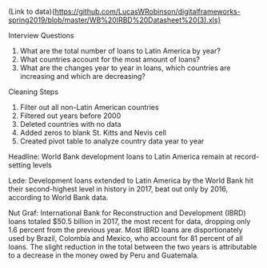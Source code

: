 (Link to data){https://github.com/LucasWRobinson/digitalframeworks-spring2019/blob/master/WB%20IRBD%20Datasheet%20(3).xls}

Interview Questions
1. What are the total number of loans to Latin America by year? 
2. What countries account for the most amount of loans? 
3. What are the changes year to year in loans, which countries are increasing and which are decreasing? 

Cleaning Steps 
1. Filter out all non-Latin American countries 
2. Filtered out years before 2000 
3. Deleted countries with no data 
4. Added zeros to blank St. Kitts and Nevis cell 
5. Created pivot table to analyze country data year to year 

Headline: World Bank development loans to Latin America remain at record-setting levels

Lede: Development loans extended to Latin America by the World Bank hit their second-highest level in history in 2017, beat out only by 2016, according to World Bank data. 

Nut Graf: International Bank for Reconstruction and Development (IBRD) loans totaled $50.5 billion in 2017, the most recent for data, dropping only 1.6 percent from the previous year. Most IBRD loans are disportionately used by Brazil, Colombia and Mexico, who account for 81 percent of all loans. The slight reduction in the total between the two years is attributable to a decrease in the money owed by Peru and Guatemala. 
